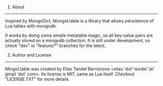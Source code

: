 1) About
---
Inspired by MongoDict, MongoLtable is a library that allows persistence of Lua tables with mongodb.

It works by doing some simple metatable magic, so all key-value pairs are actually stored on a mongodb collection.
It is still under development, so check "dev" or "feature/*" branches for the latest.

2) Author and License
---
MingoLtable was created by Elias Tandel Barrionovo <elias 'dot' tandel 'at' gmail 'dot' com>.
Its license is MIT, same as Lua itself. Checkout "LICENSE.TXT" for more details.

